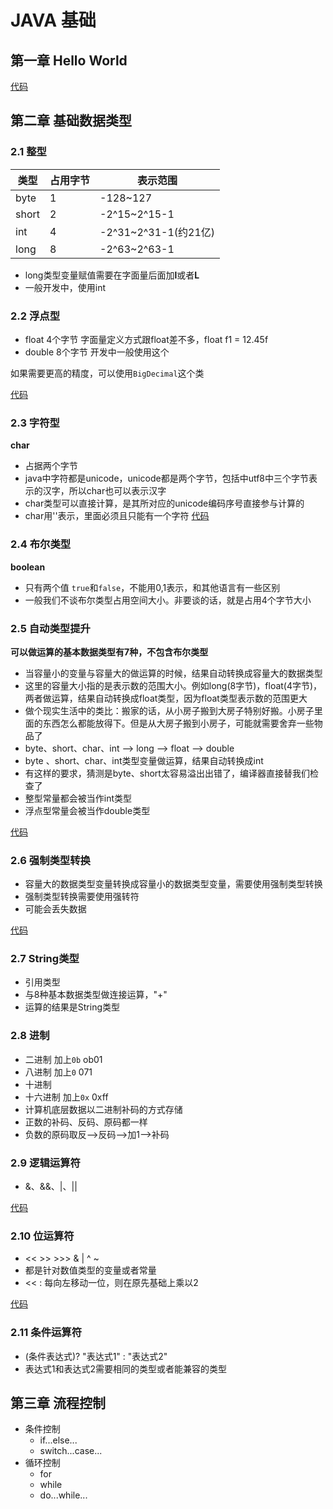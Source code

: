 # JAVA 基础

## 第一章 Hello World

[代码](src/main/java/org/ai88/chapter01/HelloWorld.java)

## 第二章 基础数据类型

### 2.1 整型

| 类型    | 占用字节 | 表示范围               |
|-------|------|--------------------|
| byte  | 1    | -128~127           |
| short | 2    | -2^15~2^15-1       |
| int   | 4    | -2^31~2^31-1(约21亿) |
| long  | 8    | -2^63~2^63-1       |

- long类型变量赋值需要在字面量后面加**l**或者**L**
- 一般开发中，使用int

### 2.2 浮点型
- float 4个字节 字面量定义方式跟float差不多，float f1 = 12.45f
- double 8个字节 开发中一般使用这个

如果需要更高的精度，可以使用`BigDecimal`这个类

[代码](src/main/java/org/ai88/chapter02/TestVariable2.java)

### 2.3 字符型

**char** 
- 占据两个字节
- java中字符都是unicode，unicode都是两个字节，包括中utf8中三个字节表示的汉字，所以char也可以表示汉字
- char类型可以直接计算，是其所对应的unicode编码序号直接参与计算的
- char用''表示，里面必须且只能有一个字符
[代码](src/main/java/org/ai88/chapter02/TestChar.java)

### 2.4 布尔类型

**boolean**
- 只有两个值 `true`和`false`，不能用0,1表示，和其他语言有一些区别
- 一般我们不谈布尔类型占用空间大小。非要谈的话，就是占用4个字节大小

### 2.5 自动类型提升

**可以做运算的基本数据类型有7种，不包含布尔类型**

- 当容量小的变量与容量大的做运算的时候，结果自动转换成容量大的数据类型
- 这里的容量大小指的是表示数的范围大小。例如long(8字节)，float(4字节)，两者做运算，结果自动转换成float类型，因为float类型表示数的范围更大
- 做个现实生活中的类比：搬家的话，从小房子搬到大房子特别好搬。小房子里面的东西怎么都能放得下。但是从大房子搬到小房子，可能就需要舍弃一些物品了
- byte、short、char、int --> long --> float --> double
- byte 、short、char、int类型变量做运算，结果自动转换成int
- 有这样的要求，猜测是byte、short太容易溢出出错了，编译器直接替我们检查了
- 整型常量都会被当作int类型
- 浮点型常量会被当作double类型

[代码](src/main/java/org/ai88/chapter02/AutomaticTypePromotion.java)

### 2.6 强制类型转换

- 容量大的数据类型变量转换成容量小的数据类型变量，需要使用强制类型转换
- 强制类型转换需要使用强转符
- 可能会丢失数据

[代码](src/main/java/org/ai88/chapter02/TypeCasting.java)

### 2.7 String类型

- 引用类型
- 与8种基本数据类型做连接运算，"+"
- 运算的结果是String类型

### 2.8 进制

- 二进制 加上`0b` ob01
- 八进制 加上`0` 071
- 十进制
- 十六进制 加上`0x` 0xff
- 计算机底层数据以二进制补码的方式存储
- 正数的补码、反码、原码都一样
- 负数的原码取反-->反码-->加1-->补码

### 2.9 逻辑运算符

- &、&&、|、||

[代码](src/main/java/org/ai88/chapter02/LogicTest.java)

### 2.10 位运算符

- << >> >>> & | ^ ~
- 都是针对数值类型的变量或者常量
- << : 每向左移动一位，则在原先基础上乘以2

[代码](src/main/java/org/ai88/chapter02/BitTest.java)

### 2.11 条件运算符

- (条件表达式)? "表达式1" : "表达式2"
- 表达式1和表达式2需要相同的类型或者能兼容的类型

## 第三章 流程控制

- 条件控制
  - if...else...
  - switch...case...
- 循环控制
  - for
  - while
  - do...while...